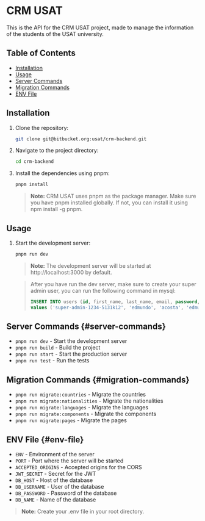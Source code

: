 # CRM USAT

This is the API for the CRM USAT project, made to manage the information of the students of the USAT university.

## Table of Contents

- [Installation](#installation)
- [Usage](#usage)
- [Server Commands](#server-commands)
- [Migration Commands](#migration-commands)
- [ENV File](#env-file)

## Installation

1. Clone the repository:

   ```bash
   git clone git@bitbucket.org:usat/crm-backend.git
    ```

2. Navigate to the project directory:

   ```bash
   cd crm-backend
   ```

3. Install the dependencies using pnpm:

   ```bash
   pnpm install
   ```
   > **Note:** CRM USAT uses pnpm as the package manager. Make sure you have pnpm installed globally. If not, you can install it using npm install -g pnpm.

## Usage

1. Start the development server:

   ```bash
   pnpm run dev
   ```
    > **Note:** The development server will be started at http://localhost:3000 by default.

    > After you have run the dev server, make sure to create your super admin user, you can run the following command in mysql:
    > ```sql
    > INSERT INTO users (id, first_name, last_name, email, password, document_type, document_number, phone_number, super_admin, hidden, deleted, createdAt, updatedAt, role_id, user_id)
    > values ('super-admin-1234-5131k12', 'edmundo', 'acosta', 'edmundoach@gmail.com', '$2b$10$JsnxKkfqk.Bg4qJUpXC3HuZLqUeUvABdzT11E8SFFLBmCJtBRaquS', 'DNI', '12343214', '987654321', true, false, false, 1701109925936, 1701109925936, null, null);
    > ```

## Server Commands {#server-commands}

- `pnpm run dev` - Start the development server
- `pnpm run build` - Build the project
- `pnpm run start` - Start the production server
- `pnpm run test` - Run the tests

## Migration Commands {#migration-commands}

- `pnpm run migrate:countries` - Migrate the countries
- `pnpm run migrate:nationalities` - Migrate the nationalities
- `pnpm run migrate:languages` - Migrate the languages
- `pnpm run migrate:components` - Migrate the components
- `pnpm run migrate:pages` - Migrate the pages

## ENV File {#env-file}

- `ENV` - Environment of the server
- `PORT` - Port where the server will be started
- `ACCEPTED_ORIGINS` - Accepted origins for the CORS
- `JWT_SECRET` - Secret for the JWT
- `DB_HOST` - Host of the database
- `DB_USERNAME` - User of the database
- `DB_PASSWORD` - Password of the database
- `DB_NAME` - Name of the database

> **Note:** Create your .env file in your root directory.
